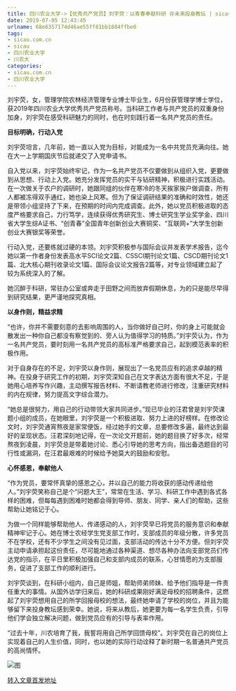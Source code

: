 ```yaml
---
title: 四川农业大学->【优秀共产党员】刘宇荧：以青春奉献科研 许未来投身教坛 | sicau.com.cn
date: 2019-07-05 12:43:45
urlname: 68e6357174d46ae55ff81bb1884ffbe0
tags: 
- sicau.com.cn
- sicau
- 四川农业大学
- 川农大
categories:
- sicau.com.cn
- 四川农业大学
---
```



刘宇荧，女，管理学院农林经济管理专业博士毕业生，6月份获管理学博士学位，获2019年四川农业大学优秀共产党员称号。当科研工作者与共产党员的双重身份加身，刘宇荧在感受科研魅力的同时，也在时刻践行着一名共产党员的责任。

**目标明确，行动入党**

刘宇荧坦言，几年前，她一直以入党为目标，对能成为一名中共党员充满向往。她在大一上学期国庆节后就递交了入党申请书。

自入党以来，刘宇荧始终牢记，作为一名共产党员不仅要做到从组织入党，更要做到从思想、行动上入党。她充分发挥党员的实干与钻研精神，积极进行实践活动。在一次做关于农户的调研时，她跟同组的伙伴在寒冷的冬天挨家挨户做调查，所有人都被冻得双手通红，她也染上风寒。但为了保证调研结果的准确和时效性，她还是带领小组坚持了下来，在预期的时间内完成调查。此外，她以党员积极进取的态度严格要求自己，力行笃学，连续获得优秀研究生、博士研究生学业奖学金、四川省大学生综A证书、“创青春”全国青年创新创业大赛铜奖、“互联网+”大学生创新创业大赛银奖等荣誉。

行动入党，还要练就过硬的本领。刘宇荧积极参与国际会议并发表学术报告，迄今她以第一作者身份发表高水平SCI论文2篇、CSSCI期刊论文1篇、CSCD期刊论文1篇、北大核心期刊收录论文1篇、国际会议论文报告2篇等，对专业领域建立起了较为系统深入的了解。

她沉醉于科研，常驻办公室或奔走于田野之间而放弃假期休息，为的只是能尽早得到研究结果，更严谨地探究真相。

**以身作则，精益求精**

“也许，你并不需要刻意的去影响周围的人，当你做好自己时，你的身上可能就会散发出一种你自己都没有察觉到的、旁人认为值得学习的特质。”刘宇荧认为，作为一名共产党员，要时刻用一名共产党员的高标准严格要求自己，起到模范表率的积极作用。

对于自身存在的不足，刘宇荧以身作则，展现出了一名党员应有的追求卓越的精神。在投身于研究工作的初期，刘宇荧深知自己在文字表达方面有很大不足，于是她用心培养写作兴趣，主动撰写报告材料、不断请教老师进行修改，注重研究材料的内在规律，努力提高文字综合潜力。

“她总是很努力，用自己的行动带领大家共同进步。”现已毕业的汪君曾是刘宇荧课题小组的成员，在她眼里，刘宇荧是一个积极进取、努力上进的好榜样。在修改论文时，刘宇荧通宵熬夜是家常便饭，经过她手的文章，总要修改多遍，最终达到最好的呈现状态。汪君深刻地记得，在一次论文开题前，她的题目换了好多次，经常熬夜到凌晨，刘宇荧总是带着她讨论、悉心引导她的思考方向，指出备选题目的可行性或漏洞，在汪君最艰难的时候给予她莫大的鼓励和安慰。

**心怀感恩，奉献他人**

“作为党员，要常怀真挚的感恩之心，并以自己的能力将收获的感动传递给他人。”刘宇荧笑称自己是个“问题大王”，常常在生活、学习、科研工作中遇到各式各样的困难，但每每遇到困难时她都会得到导师、朋友、同学、亲人们的帮助，这些帮助让她铭记于心。

为做一个同样能够帮助他人、传递感动的人，刘宇荧早已将党员的服务意识和奉献精神牢记于心。她在博士农经学生党支部工作时，支部成员的年级分散，许多党员不在学校，还有不少学生之间没有见过面，支部活动的传达十分不方便。但刘宇荧主动申请承担起这份责任，尽可能地通过各种渠道、想尽各种办法向支部党员们传达党的指示，在平日里积极加强自己和支部内成员的联系，心甘情愿的为支部服务，促进了支部工作的顺利进行。

刘宇荧谈到，在科研小组内，自己是师姐，帮助师弟师妹、给予他们指导是一件责任重大的事情。从国外访学归来后，她的科研成果刚好满足母校的招聘条件，这燃起了刘宇荧想用自己的所学回报母校的想法，最终她申请了学校的岗位，并且为能够留下来投身教坛感到荣幸。她说，将来从教后，她更要为每一名学生负责，引导他们学会独立解决问题，做到党员应有的引导与表率作用。

“过去十年，川农培育了我，我誓将用自己所学回馈母校”。刘宇荧在自己的岗位上实现着自己的人生价值，同时，也以她的实际行动诠释了新时期一名普通共产党员的高尚情怀。



![图](https://news.sicau.edu.cn/__local/8/6E/3B/D7B895A9927C48522A9AF33D5DD_9F80F965_1EEB4.jpg)

[转入文章首发地址](https://news.sicau.edu.cn/info/1078/52467.htm)